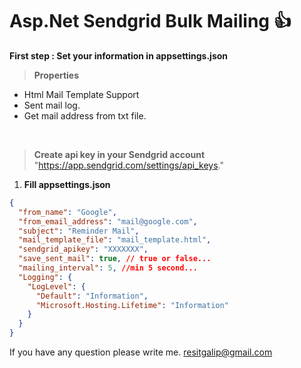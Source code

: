 # Asp.Net Sendgrid Bulk Mailing  :+1:

**First step : Set your information in appsettings.json**

>**Properties**
 - Html Mail Template Support
 - Sent mail log.
 - Get mail address from txt file.
 <br>


>**Create api key in your Sendgrid account** "https://app.sendgrid.com/settings/api_keys."

1. **Fill appsettings.json**
```json
{
  "from_name": "Google",
  "from_email_address": "mail@google.com",
  "subject": "Reminder Mail",
  "mail_template_file": "mail_template.html",
  "sendgrid_apikey": "XXXXXXX",
  "save_sent_mail": true, // true or false...
  "mailing_interval": 5, //min 5 second...
  "Logging": {
    "LogLevel": {
      "Default": "Information",
      "Microsoft.Hosting.Lifetime": "Information"
    }
  }
}
```
 
 If you have any question please write me. resitgalip@gmail.com
